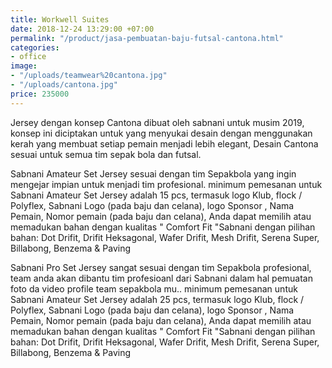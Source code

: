```yaml
---
title: Workwell Suites
date: 2018-12-24 13:29:00 +07:00
permalink: "/product/jasa-pembuatan-baju-futsal-cantona.html"
categories:
- office
image:
- "/uploads/teamwear%20cantona.jpg"
- "/uploads/cantona.jpg"
price: 235000
---
```


Jersey dengan konsep Cantona dibuat oleh sabnani untuk  musim 2019, konsep ini diciptakan untuk yang menyukai desain dengan menggunakan kerah yang membuat setiap pemain menjadi lebih elegant, Desain Cantona sesuai untuk semua tim sepak bola dan futsal.


Sabnani Amateur Set Jersey sesuai dengan tim Sepakbola yang ingin mengejar impian untuk menjadi tim profesional. minimum pemesanan untuk Sabnani Amateur Set Jersey adalah 15 pcs, termasuk logo Klub, flock / Polyflex, Sabnani Logo (pada baju dan celana), logo Sponsor , Nama Pemain, Nomor pemain (pada baju dan celana),  Anda dapat memilih atau memadukan bahan dengan kualitas " Comfort Fit "Sabnani  dengan pilihan bahan: Dot Drifit, Drifit Heksagonal, Wafer Drifit, Mesh Drifit, Serena Super, Billabong, Benzema & Paving

Sabnani Pro Set Jersey sangat sesuai dengan tim Sepakbola profesional, team anda akan dibantu tim profesioanl dari Sabnani dalam hal pemuatan foto da video profile team sepakbola mu.. minimum pemesanan untuk Sabnani Amateur Set Jersey adalah 25 pcs, termasuk logo Klub, flock / Polyflex, Sabnani Logo (pada baju dan celana), logo Sponsor , Nama Pemain, Nomor pemain (pada baju dan celana),  Anda dapat memilih atau memadukan bahan dengan kualitas " Comfort Fit "Sabnani  dengan pilihan bahan: Dot Drifit, Drifit Heksagonal, Wafer Drifit, Mesh Drifit, Serena Super, Billabong, Benzema & Paving



